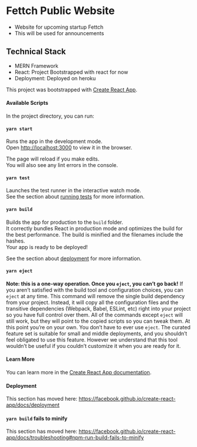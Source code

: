 # Fettch Public Website
* Website for upcoming startup Fettch
* This will be used for announcements

## Technical Stack
- MERN Framework
- React: Project Bootstrapped with react for now
- Deployment: Deployed on heroku <Insert link here>

This project was bootstrapped with [Create React App](https://github.com/facebook/create-react-app).

#### Available Scripts

In the project directory, you can run:
#### `yarn start`

Runs the app in the development mode.<br />
Open [http://localhost:3000](http://localhost:3000) to view it in the browser.

The page will reload if you make edits.<br />
You will also see any lint errors in the console.

#### `yarn test`
Launches the test runner in the interactive watch mode.<br />
See the section about [running tests](https://facebook.github.io/create-react-app/docs/running-tests) for more information.

#### `yarn build`
Builds the app for production to the `build` folder.<br />
It correctly bundles React in production mode and optimizes the build for the best performance.
The build is minified and the filenames include the hashes.<br />
Your app is ready to be deployed!

See the section about [deployment](https://facebook.github.io/create-react-app/docs/deployment) for more information.

#### `yarn eject`
**Note: this is a one-way operation. Once you `eject`, you can’t go back!**
If you aren’t satisfied with the build tool and configuration choices, you can `eject` at any time. This command will remove the single build dependency from your project.
Instead, it will copy all the configuration files and the transitive dependencies (Webpack, Babel, ESLint, etc) right into your project so you have full control over them. All of the commands except `eject` will still work, but they will point to the copied scripts so you can tweak them. At this point you’re on your own.
You don’t have to ever use `eject`. The curated feature set is suitable for small and middle deployments, and you shouldn’t feel obligated to use this feature. However we understand that this tool wouldn’t be useful if you couldn’t customize it when you are ready for it.

#### Learn More
You can learn more in the [Create React App documentation](https://facebook.github.io/create-react-app/docs/getting-started).

#### Deployment
This section has moved here: https://facebook.github.io/create-react-app/docs/deployment

#### `yarn build` fails to minify
This section has moved here: https://facebook.github.io/create-react-app/docs/troubleshooting#npm-run-build-fails-to-minify
